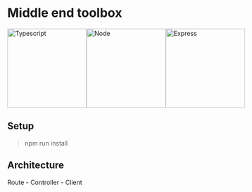 # Middle end toolbox

<div style="display:flex;align-items:center;">
  <img alt="Typescript" width="180px" height="180px" src="https://upload.wikimedia.org/wikipedia/commons/4/4c/Typescript_logo_2020.svg" />
  <img alt="Node" width="180px" height="180px"  src="https://upload.wikimedia.org/wikipedia/commons/d/d9/Node.js_logo.svg" />
  <img alt="Express" width="180px" height="180px"  src="https://res.cloudinary.com/practicaldev/image/fetch/s--00h6CjGb--/c_limit%2Cf_auto%2Cfl_progressive%2Cq_auto%2Cw_880/https://www.maxrooted.com/panduan-membangun-rest-api-expressjs-mysql/cover.png" />
</div>

## Setup

> npm run install

## Architecture

Route - Controller - Client
